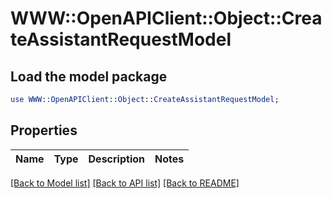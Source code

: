# WWW::OpenAPIClient::Object::CreateAssistantRequestModel

## Load the model package
```perl
use WWW::OpenAPIClient::Object::CreateAssistantRequestModel;
```

## Properties
Name | Type | Description | Notes
------------ | ------------- | ------------- | -------------

[[Back to Model list]](../README.md#documentation-for-models) [[Back to API list]](../README.md#documentation-for-api-endpoints) [[Back to README]](../README.md)


